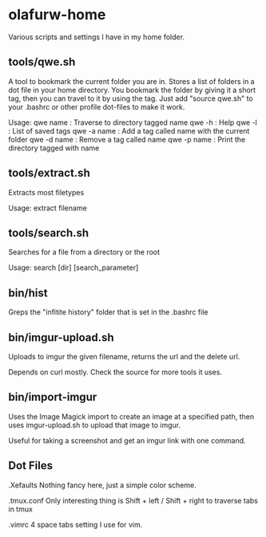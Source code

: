 olafurw-home
============

Various scripts and settings I have in my home folder.

tools/qwe.sh
------------

A tool to bookmark the current folder you are in. Stores a list of folders in a dot file in your home directory. You bookmark the folder by giving it a short tag, then you can travel to it by using the tag. Just add "source qwe.sh" to your .bashrc or other profile dot-files to make it work.

Usage:
qwe name : Traverse to directory tagged name
qwe -h : Help
qwe -l : List of saved tags
qwe -a name : Add a tag called name with the current folder
qwe -d name : Remove a tag called name
qwe -p name : Print the directory tagged with name

tools/extract.sh
----------------

Extracts most filetypes

Usage:
extract filename

tools/search.sh
---------------

Searches for a file from a directory or the root

Usage:
search [dir] [search_parameter]


bin/hist
--------

Greps the "infitite history" folder that is set in the .bashrc file

bin/imgur-upload.sh
-------------------

Uploads to imgur the given filename, returns the url and the delete url.

Depends on curl mostly. Check the source for more tools it uses.

bin/import-imgur
----------------

Uses the Image Magick import to create an image at a specified path, then uses imgur-upload.sh to upload that image to imgur.

Useful for taking a screenshot and get an imgur link with one command.

Dot Files
---------

.Xefaults
Nothing fancy here, just a simple color scheme.

.tmux.conf
Only interesting thing is Shift + left / Shift + right to traverse tabs in tmux

.vimrc
4 space tabs setting I use for vim.
